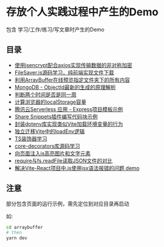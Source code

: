 # 存放个人实践过程中产生的Demo

包含 学习/工作/练习/写文章时产生的Demo

## 目录
* [使用jsencrypt配合axios实现传输数据的非对称加密](./asymmetric-encryption)
* [FileSaver.js源码学习，纯前端实现文件下载](./download-img/README.md)
* [利用ArrayBuffer在线预览指定文件夹下的所有内容](./arraybuffer/README.md)
* [MongoDB - ObjectId最新的生成的原理解析](./objectId/README.md)
* [判断两个时间是否是同一周](./isSameWeek/README.md)
* [计算浏览器的localStorage容量](./getLocalStoragSize/README.md)
* [腾讯云Serverless 应用 - Express项目模板示例](./sls-express/README.md)
* [Share Snippets插件编写代码块示例](./share-snippets/README.md)
* [封装dotenv库实现类似Vite加载环境变量的行为](./loadEnv/README.md)
* [独立迁移Vite中的loadEnv逻辑](./vite-loadEnv/README.md)
* [TS装饰器学习](./design-pattern/README.md)
* [core-decorators库源码学习](./core-decorators/README.md)
* [向页面注入js高亮图片和文字元素](./test-script/README.md)
* [require与fs.readFile读取JSON文件的对比](./node-json/README.md)
* [解决Vite-React项目中.js使用jsx语法报错的问题 demo](./vite-react-js/README.md)

## 注意
部分包含页面的运行示例，需先定位到对应目录再启动

如:
```sh
cd arraybuffer
# then
yarn dev
```